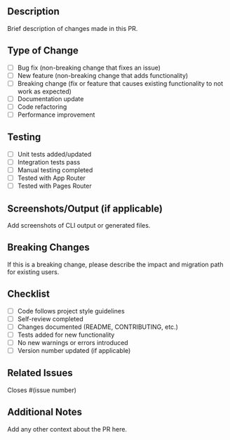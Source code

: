 ## Description

Brief description of changes made in this PR.

## Type of Change

- [ ] Bug fix (non-breaking change that fixes an issue)
- [ ] New feature (non-breaking change that adds functionality)
- [ ] Breaking change (fix or feature that causes existing functionality to not work as expected)
- [ ] Documentation update
- [ ] Code refactoring
- [ ] Performance improvement

## Testing

- [ ] Unit tests added/updated
- [ ] Integration tests pass
- [ ] Manual testing completed
- [ ] Tested with App Router
- [ ] Tested with Pages Router

## Screenshots/Output (if applicable)

Add screenshots of CLI output or generated files.

## Breaking Changes

If this is a breaking change, please describe the impact and migration path for existing users.

## Checklist

- [ ] Code follows project style guidelines
- [ ] Self-review completed
- [ ] Changes documented (README, CONTRIBUTING, etc.)
- [ ] Tests added for new functionality
- [ ] No new warnings or errors introduced
- [ ] Version number updated (if applicable)

## Related Issues

Closes #(issue number)

## Additional Notes

Add any other context about the PR here.
